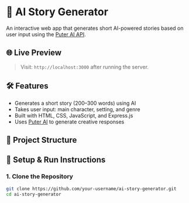 # 🧠 AI Story Generator

An interactive web app that generates short AI-powered stories based on user input using the [Puter AI API](https://puter.com).

## 🌐 Live Preview

> Visit: `http://localhost:3000` after running the server.

## 🛠️ Features

- Generates a short story (200–300 words) using AI
- Takes user input: main character, setting, and genre
- Built with HTML, CSS, JavaScript, and Express.js
- Uses [Puter AI](https://puter.com) to generate creative responses

## 📁 Project Structure

## 🚀 Setup & Run Instructions

### 1. Clone the Repository

```bash
git clone https://github.com/your-username/ai-story-generator.git
cd ai-story-generator
